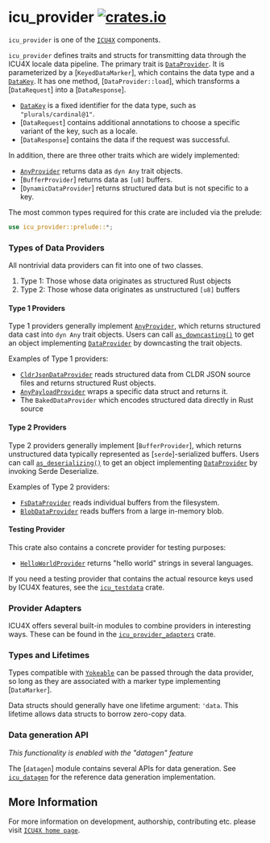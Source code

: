 # icu_provider [![crates.io](https://img.shields.io/crates/v/icu_provider)](https://crates.io/crates/icu_provider)

`icu_provider` is one of the [`ICU4X`] components.

`icu_provider` defines traits and structs for transmitting data through the ICU4X locale
data pipeline. The primary trait is [`DataProvider`]. It is parameterized by a
[`KeyedDataMarker`], which contains the data type and a [`DataKey`]. It has one method,
[`DataProvider::load`], which transforms a [`DataRequest`]
into a [`DataResponse`].

- [`DataKey`] is a fixed identifier for the data type, such as `"plurals/cardinal@1"`.
- [`DataRequest`] contains additional annotations to choose a specific variant of the key,
  such as a locale.
- [`DataResponse`] contains the data if the request was successful.

In addition, there are three other traits which are widely implemented:

- [`AnyProvider`] returns data as `dyn Any` trait objects.
- [`BufferProvider`] returns data as `[u8]` buffers.
- [`DynamicDataProvider`] returns structured data but is not specific to a key.

The most common types required for this crate are included via the prelude:

```rust
use icu_provider::prelude::*;
```

### Types of Data Providers

All nontrivial data providers can fit into one of two classes.

1. Type 1: Those whose data originates as structured Rust objects
2. Type 2: Those whose data originates as unstructured `[u8]` buffers

#### Type 1 Providers

Type 1 providers generally implement [`AnyProvider`], which returns structured data cast into
`dyn Any` trait objects. Users can call [`as_downcasting()`] to get an object implementing
[`DataProvider`] by downcasting the trait objects.

Examples of Type 1 providers:

- [`CldrJsonDataProvider`] reads structured data from CLDR JSON source files and returns
  structured Rust objects.
- [`AnyPayloadProvider`] wraps a specific data struct and returns it.
- The `BakedDataProvider` which encodes structured data directly in Rust source

#### Type 2 Providers

Type 2 providers generally implement [`BufferProvider`], which returns unstructured data
typically represented as [`serde`]-serialized buffers. Users can call [`as_deserializing()`]
to get an object implementing [`DataProvider`] by invoking Serde Deserialize.

Examples of Type 2 providers:

- [`FsDataProvider`] reads individual buffers from the filesystem.
- [`BlobDataProvider`] reads buffers from a large in-memory blob.

#### Testing Provider

This crate also contains a concrete provider for testing purposes:

- [`HelloWorldProvider`] returns "hello world" strings in several languages.

If you need a testing provider that contains the actual resource keys used by ICU4X features,
see the [`icu_testdata`] crate.

### Provider Adapters

ICU4X offers several built-in modules to combine providers in interesting ways.
These can be found in the [`icu_provider_adapters`] crate.

### Types and Lifetimes

Types compatible with [`Yokeable`] can be passed through the data provider, so long as they are
associated with a marker type implementing [`DataMarker`].

Data structs should generally have one lifetime argument: `'data`. This lifetime allows data
structs to borrow zero-copy data.

### Data generation API

*This functionality is enabled with the "datagen" feature*

The [`datagen`] module contains several APIs for data generation. See [`icu_datagen`] for the reference
data generation implementation.

[`ICU4X`]: ../icu/index.html
[`DataProvider`]: data_provider::DataProvider
[`DataKey`]: key::DataKey
[`DataLocale`]: request::DataLocale
[`IterableDynamicDataProvider`]: datagen::IterableDynamicDataProvider
[`IterableDataProvider`]: datagen::IterableDataProvider
[`AnyPayloadProvider`]: ../icu_provider_adapters/any_payload/struct.AnyPayloadProvider.html
[`HelloWorldProvider`]: hello_world::HelloWorldProvider
[`AnyProvider`]: any::AnyProvider
[`Yokeable`]: yoke::Yokeable
[`impl_dynamic_data_provider!`]: impl_dynamic_data_provider
[`icu_provider_adapters`]: ../icu_provider_adapters/index.html
[`as_downcasting()`]: AsDowncastingAnyProvider::as_downcasting
[`as_deserializing()`]: AsDeserializingBufferProvider::as_deserializing
[`CldrJsonDataProvider`]: ../icu_datagen/cldr/struct.CldrJsonDataProvider.html
[`FsDataProvider`]: ../icu_provider_fs/struct.FsDataProvider.html
[`BlobDataProvider`]: ../icu_provider_blob/struct.BlobDataProvider.html
[`icu_testdata`]: ../icu_testdata/index.html
[`icu_datagen`]: ../icu_datagen/index.html

## More Information

For more information on development, authorship, contributing etc. please visit [`ICU4X home page`](https://github.com/unicode-org/icu4x).
